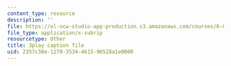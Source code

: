 ```yaml
---
content_type: resource
description: ''
file: https://ol-ocw-studio-app-production.s3.amazonaws.com/courses/6-001-structure-and-interpretation-of-computer-programs-spring-2005/2357c38e12703534461596528a1e0000_eJeMOEiHv8c.srt
file_type: application/x-subrip
resourcetype: Other
title: 3play caption file
uid: 2357c38e-1270-3534-4615-96528a1e0000
---
```


